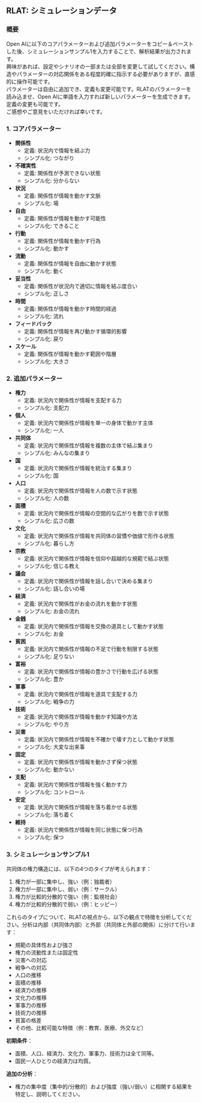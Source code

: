 ## RLAT: シミュレーションデータ

### 概要
Open AIに以下のコアパラメーターおよび追加パラメーターをコピー＆ペーストした後、シミュレーションサンプル1を入力することで、解析結果が出力されます。  
興味があれば、設定やシナリオの一部または全部を変更して試してください。構造やパラメーターの対応関係をある程度的確に指示する必要がありますが、直感的に操作可能です。  
パラメーターは自由に追加でき、定義も変更可能です。RLATのパラメーターを読み込ませ、Open AIに単語を入力すれば新しいパラメーターを生成できます。定義の変更も可能です。  
ご感想やご意見をいただければ幸いです。

### 1. コアパラメーター

- **関係性**  
  - 定義: 状況内で情報を結ぶ力  
  - シンプル化: つながり
- **不確実性**  
  - 定義: 関係性が予測できない状態  
  - シンプル化: 分からない
- **状況**  
  - 定義: 関係性が情報を動かす文脈  
  - シンプル化: 場
- **自由**  
  - 定義: 関係性が情報を動かす可能性  
  - シンプル化: できること
- **行動**  
  - 定義: 関係性が情報を動かす行為  
  - シンプル化: 動かす
- **流動**  
  - 定義: 関係性が情報を自由に動かす状態  
  - シンプル化: 動く
- **妥当性**  
  - 定義: 関係性が状況内で適切に情報を結ぶ度合い  
  - シンプル化: 正しさ
- **時間**  
  - 定義: 関係性が情報を動かす時間的経過  
  - シンプル化: 流れ
- **フィードバック**  
  - 定義: 関係性が情報を再び動かす循環的影響  
  - シンプル化: 戻り
- **スケール**  
  - 定義: 関係性が情報を動かす範囲や階層  
  - シンプル化: 大きさ

### 2. 追加パラメーター

- **権力**  
  - 定義: 状況内で関係性が情報を支配する力  
  - シンプル化: 支配力
- **個人**  
  - 定義: 状況内で関係性が情報を単一の身体で動かす主体  
  - シンプル化: 一人
- **共同体**  
  - 定義: 状況内で関係性が情報を複数の主体で結ぶ集まり  
  - シンプル化: みんなの集まり
- **国**  
  - 定義: 状況内で関係性が情報を統治する集まり  
  - シンプル化: 国
- **人口**  
  - 定義: 状況内で関係性が情報を人の数で示す状態  
  - シンプル化: 人の数
- **面積**  
  - 定義: 状況内で関係性が情報の空間的な広がりを数で示す状態  
  - シンプル化: 広さの数
- **文化**  
  - 定義: 状況内で関係性が情報を共同体の習慣や価値で形作る状態  
  - シンプル化: 暮らし方
- **宗教**  
  - 定義: 状況内で関係性が情報を信仰や超越的な規範で結ぶ状態  
  - シンプル化: 信じる教え
- **議会**  
  - 定義: 状況内で関係性が情報を話し合いで決める集まり  
  - シンプル化: 話し合いの場
- **経済**  
  - 定義: 状況内で関係性がお金の流れを動かす状態  
  - シンプル化: お金の流れ
- **金銭**  
  - 定義: 状況内で関係性が情報を交換の道具として動かす状態  
  - シンプル化: お金
- **貧困**  
  - 定義: 状況内で関係性が情報の不足で行動を制限する状態  
  - シンプル化: 足りない
- **富裕**  
  - 定義: 状況内で関係性が情報の豊かさで行動を広げる状態  
  - シンプル化: 豊か
- **軍事**  
  - 定義: 状況内で関係性が情報を道具で支配する力  
  - シンプル化: 戦争の力
- **技術**  
  - 定義: 状況内で関係性が情報を動かす知識や方法  
  - シンプル化: やり方
- **災害**  
  - 定義: 状況内で関係性が情報を不確かで壊す力として動かす状態  
  - シンプル化: 大変な出来事
- **固定**  
  - 定義: 状況内で関係性が情報を動かさず保つ状態  
  - シンプル化: 動かない
- **支配**  
  - 定義: 状況内で関係性が情報を強く動かす力  
  - シンプル化: コントロール
- **安定**  
  - 定義: 状況内で関係性が情報を落ち着かせる状態  
  - シンプル化: 落ち着く
- **維持**  
  - 定義: 状況内で関係性が情報を同じ状態に保つ行為  
  - シンプル化: 保つ

### 3. シミュレーションサンプル1

共同体の権力構造には、以下の4つのタイプが考えられます：
1. 権力が一部に集中し、強い（例：独裁者）
2. 権力が一部に集中し、弱い（例：サークル）
3. 権力が比較的分散的で強い（例：監視社会）
4. 権力が比較的分散的で弱い（例：ヒッピー）

これらのタイプについて、RLATの視点から、以下の観点で特徴を分析してください。分析は内部（共同体内部）と外部（共同体と外部の関係）に分けて行います：
- 規範の具体性および強さ
- 権力の流動性または固定性
- 災害への対応
- 戦争への対応
- 人口の推移
- 面積の推移
- 経済力の推移
- 文化力の推移
- 軍事力の推移
- 技術力の推移
- 貧富の格差
- その他、比較可能な特徴（例：教育、医療、外交など）

**初期条件**：
- 面積、人口、経済力、文化力、軍事力、技術力は全て同等。
- 国民一人ひとりの経済力は均質。

**追加の分析**：
- 権力の集中度（集中的/分散的）および強度（強い/弱い）に相関する結果を特定し、説明してください。
